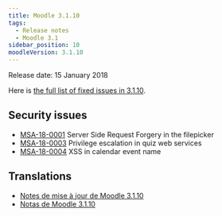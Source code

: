 ```yaml
---
title: Moodle 3.1.10
tags:
  - Release notes
  - Moodle 3.1
sidebar_position: 10
moodleVersion: 3.1.10
---
```


Release date: 15 January 2018

Here is [the full list of fixed issues in 3.1.10](https://moodle.atlassian.net/secure/IssueNavigator!executeAdvanced.jspa?jqlQuery=project+%3D+mdl+AND+resolution+%3D+fixed+AND+fixVersion+in+%28%223.1.10%22%29+ORDER+BY+priority+DESC&runQuery=true&clear=true).

## Security issues

- [MSA-18-0001](https://moodle.org/mod/forum/discuss.php?d=364381) Server Side Request Forgery in the filepicker
- [MSA-18-0003](https://moodle.org/mod/forum/discuss.php?d=364383) Privilege escalation in quiz web services
- [MSA-18-0004](https://moodle.org/mod/forum/discuss.php?d=364384) XSS in calendar event name

## Translations

- [Notes de mise à jour de Moodle 3.1.10](https://docs.moodle.org/fr/Notes_de_mise_à_jour_de_Moodle_3.1.10)
- [Notas de Moodle 3.1.10](https://docs.moodle.org/es/Notas_de_Moodle_3.1.10)
